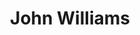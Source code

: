 ---
title: "John Williams"
summary: "Current American film composer, conductor, and pianist, born February 8, 1932, Floral Park, Long Island, Queens, NY, USA. For the pianist with Stan Getz Quartet, Quintet a.o. select . For His Current Classical Orchestrator Team and For His Current Music Scoring Mixer And Recordist In a career spanning six decades, he has composed some of the most recognizable film scores in the history of motion pictures. Williams also composed the theme music for various TV programs in the 1960s. Williams was known as \"Little Johnny Love\" Williams during the early 1960s, and he served as music arranger and bandleader for a series of popular music albums with the singer . His most typical style may be considered Neo-romanticism, with a notorious use of letmotifs and orchestral grandeur , but he has made also incursions in Impressionist, Expressionist or Experimental music, and also in progressive Jazz . Williams has won five Academy Awards, four Golden Globe Awards, seven BAFTA Awards, and 21 Grammy Awards. As of 2006, he has received 45 Academy Award nominations, an accomplishment surpassed only by . His longtime collaboration with producers and has been very fruitful and contributed to the growing popularity of score music. John Williams was honored with the prestigious Richard Kirk award at the 1999 BMI Film and TV Awards. Williams was inducted into the Hollywood Bowl Hall of Fame in 2000, and was a recipient of the Kennedy Center Honors in 2004."
image: "john-williams.jpg"
---